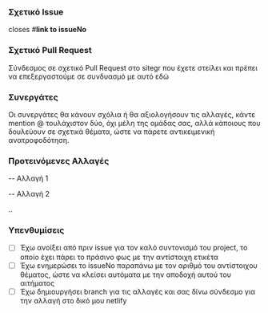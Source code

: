 ### Σχετικό Issue
closes #**link to issueNo**

### Σχετικό Pull Request
Σύνδεσμος σε σχετικό Pull Request στο sitegr που έχετε στείλει και πρέπει να επεξεργαστούμε σε συνδυασμό με αυτό εδώ

### Συνεργάτες 

Οι συνεργάτες θα κάνουν σχόλια ή θα αξιολογήσουν τις αλλαγές, κάντε mention @ τουλάχιστον δύο, όχι μέλη της ομάδας σας, αλλά κάποιους που δουλεύουν σε σχετικά θέματα, ώστε να πάρετε αντικειμενική ανατροφοδότηση.

### Προτεινόμενες Αλλαγές
-- Αλλαγή 1

-- Αλλαγή 2

..

### Υπενθυμίσεις
- [ ] Έχω ανοίξει από πριν issue για τον καλό συντονισμό του project, το οποίο έχει πάρει το πράσινο φως με την αντίστοιχη ετικέτα
- [ ] Έχω ενημερώσει το issueNo παραπάνω με τον αριθμό του αντίστοιχου θέματος, ώστε να κλείσει αυτόματα με την αποδοχή αυτού του αιτήματος
- [ ] Έχω δημιουργήσει branch για τις αλλαγές και σας δίνω σύνδεσμο για την αλλαγή στο δικό μου netlify
